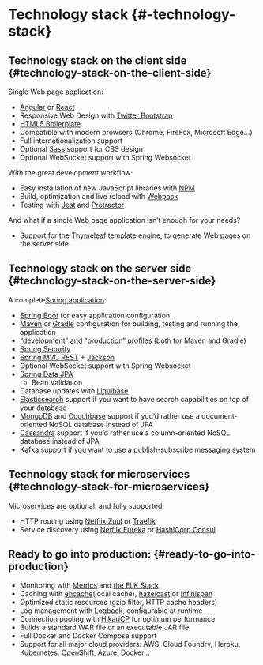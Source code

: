 # Technology stack {#-technology-stack}

## Technology stack on the client side {#technology-stack-on-the-client-side}

Single Web page application:

* [Angular](https://angular.io/) or [React](https://reactjs.org/)
* Responsive Web Design with [Twitter Bootstrap](https://getbootstrap.com/)
* [HTML5 Boilerplate](http://html5boilerplate.com/)
* Compatible with modern browsers \(Chrome, FireFox, Microsoft Edge…\)
* Full internationalization support
* Optional [Sass](https://www.npmjs.com/package/node-sass) support for CSS design
* Optional WebSocket support with Spring Websocket

With the great development workflow:

* Easy installation of new JavaScript libraries with [NPM](https://www.npmjs.com/get-npm)
* Build, optimization and live reload with [Webpack](https://webpack.js.org/)
* Testing with [Jest](https://facebook.github.io/jest/) and [Protractor](http://www.protractortest.org/)

And what if a single Web page application isn’t enough for your needs?

* Support for the [Thymeleaf](http://www.thymeleaf.org/) template engine, to generate Web pages on the server side

## Technology stack on the server side {#technology-stack-on-the-server-side}

A complete[Spring application](https://spring.io/):

* [Spring Boot](https://projects.spring.io/spring-boot/) for easy application configuration
* [Maven](https://maven.apache.org/) or [Gradle](http://www.gradle.org/) configuration for building, testing and running the application
* [“development” and “production” profiles](https://www.jhipster.tech/profiles/) \(both for Maven and Gradle\)
* [Spring Security](https://docs.spring.io/spring-security/site/index.html)
* [Spring MVC REST](https://spring.io/guides/gs/rest-service/) + [Jackson](https://github.com/FasterXML/jackson)
* Optional WebSocket support with Spring Websocket
* [Spring Data JPA](https://projects.spring.io/spring-data-jpa/)
  * Bean Validation
* Database updates with [Liquibase](http://www.liquibase.org/)
* [Elasticsearch](https://github.com/elastic/elasticsearch)
  support if you want to have search capabilities on top of your database
* [MongoDB](https://www.mongodb.org/) and [Couchbase](https://www.couchbase.com/)
  support if you’d rather use a document-oriented NoSQL database instead of JPA
* [Cassandra](https://cassandra.apache.org/)
  support if you’d rather use a column-oriented NoSQL database instead of JPA
* [Kafka](https://kafka.apache.org/)
  support if you want to use a publish-subscribe messaging system

## Technology stack for microservices {#technology-stack-for-microservices}

Microservices are optional, and fully supported:

* HTTP routing using [Netflix Zuul](https://github.com/Netflix/zuul) or [Traefik](https://traefik.io/)
* Service discovery using [Netflix Eureka](https://github.com/Netflix/eureka) or [HashiCorp Consul](https://www.consul.io/)

## Ready to go into production: {#ready-to-go-into-production}

* Monitoring with [Metrics](http://metrics.dropwizard.io/) and [the ELK Stack](https://www.elastic.co/products)
* Caching with [ehcache](http://ehcache.org/)\(local cache\), [hazelcast](http://www.hazelcast.com/) or [Infinispan](http://infinispan.org/)
* Optimized static resources \(gzip filter, HTTP cache headers\)
* Log management with [Logback](http://logback.qos.ch/), configurable at runtime
* Connection pooling with [HikariCP](https://github.com/brettwooldridge/HikariCP) for optimum performance
* Builds a standard WAR file or an executable JAR file
* Full Docker and Docker Compose support
* Support for all major cloud providers: AWS, Cloud Foundry, Heroku, Kubernetes, OpenShift, Azure, Docker…




